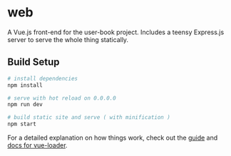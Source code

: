 # web

A Vue.js front-end for the user-book project. Includes a teensy Express.js server to serve the whole thing statically.

## Build Setup

```bash
# install dependencies
npm install

# serve with hot reload on 0.0.0.0
npm run dev

# build static site and serve ( with minification )
npm start
```

For a detailed explanation on how things work, check out the [guide](http://vuejs-templates.github.io/webpack/) and [docs for vue-loader](http://vuejs.github.io/vue-loader).
